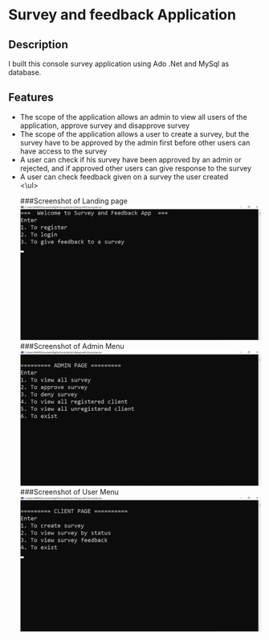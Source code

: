 # Survey and feedback Application

## Description

I built this console survey application using Ado .Net and MySql as database. 
## Features  
<ul>
   <li>The scope of the application allows an admin to view all users of the application, approve survey and disapprove survey</li>
  <li>The scope of the application allows a user to create a survey, but the survey have to be approved by the admin first before other users can have access to the              survey</li>
  <li>A user can check if his survey have been approved by an admin or rejected, and if approved other users can give response to the survey</li>
  <li>A user can check feedback given on a survey the user created</li>
<\ul>

###Screenshot of Landing page
![Dashboard!](Screenshot/welcomePage.png "welcome page")
###Screenshot of Admin Menu
![Dashboard!](Screenshot/adminmenu.png " Admin menu")
###Screenshot of User Menu
![Dashboard!](Screenshot/clientMenu.png " User menu")
